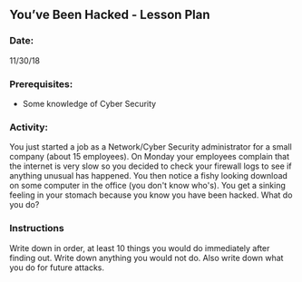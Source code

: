 ## You’ve Been Hacked - Lesson Plan

### Date:
11/30/18

### Prerequisites:
- Some knowledge of Cyber Security 

### Activity:
You just started a job as a Network/Cyber Security administrator for a small company (about 15 employees). On Monday your employees complain that the internet is very slow so you decided to check your firewall logs to see if anything unusual has happened. You then notice a fishy looking download on some computer in the office (you don't know who's). You get a sinking feeling in your stomach because you know you have been hacked. What do you do?  

### Instructions
Write down in order, at least 10 things you would do immediately after finding out. Write down anything you would not do. Also write down what you do for future attacks.
